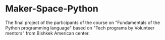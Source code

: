 # Maker-Space-Python
The final project of the participants of the course on "Fundamentals of the Python programming language" based on "Tech programs by Volunteer   mentors" from Bishkek American center.
